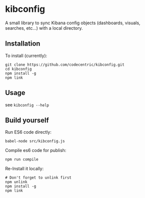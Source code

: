 # kibconfig

A small library to sync Kibana config objects (dashboards, visuals, searches, etc...) with a local directory.

## Installation

To install (currently):
```
git clone https://github.com/codecentric/kibconfig.git
cd kibconfig
npm install -g
npm link
```

## Usage

see `kibconfig --help`

## Build yourself

Run ES6 code directly:

`babel-node src/kibconfig.js`

Compile es6 code for publish:

`npm run compile`

Re-Install it locally:

```
# Don't forget to unlink first
npm unlink
npm install -g
npm link
```